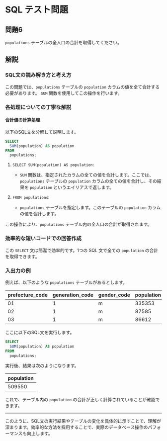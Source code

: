 # SQL テスト問題

## 問題6
`populations` テーブルの全人口の合計を取得してください。

## 解説

### SQL文の読み解き方と考え方

この問題では、`populations` テーブルの `population` カラムの値を全て合計する必要があります。 `SUM` 関数を使用してこの操作を行います。

### 各処理についての丁寧な解説

#### 合計値の計算処理

以下のSQL文を分解して説明します。

```sql
SELECT
  SUM(population) AS population
FROM
  populations;
```

1. `SELECT SUM(population) AS population`:
   - `SUM` 関数は、指定されたカラムの全ての値を合計します。ここでは、`populations` テーブルの `population` カラムの全ての値を合計し、その結果を `population` というエイリアスで返します。

2. `FROM populations`:
   - `populations` テーブルを指定します。このテーブルの `population` カラムの値を合計します。

この操作により、`populations` テーブル内の全人口の合計が取得されます。

### 効率的な短いコードでの回答作成

この `SELECT` 文は簡潔で効率的です。1つの SQL 文で全ての `population` の合計を取得できます。

### 入出力の例

例えば、以下のような `populations` テーブルがあるとします。

| prefecture_code | generation_code | gender_code | population |
|-----------------|-----------------|-------------|------------|
| 01              | 1               | m           | 335353     |
| 02              | 1               | m           | 87585      |
| 03              | 1               | m           | 86612      |

ここに以下のSQL文を実行します。

```sql
SELECT
  SUM(population) AS population
FROM
  populations;
```

実行後、結果は次のようになります。

| population |
|------------|
| 509550     |

これで、テーブル内の `population` の合計が正しく計算されていることが確認できます。

---

このように、SQL文の実行結果やテーブルの変化を具体的に示すことで、理解が深まります。効率的な方法を採用することで、実際のデータベース操作のパフォーマンスも向上します。
